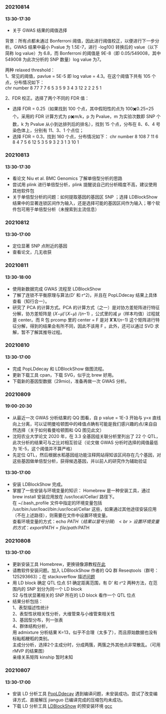 ### 20210814
#### 13:30-17:30
* 关于 GWAS 结果的阈值选择<br>

背景：所有点都未通过 Bonferroni 阈值，因此进行阈值校正，以便进行下一步分析。GWAS 结果中最小 Pvalue 为 1.5E-7，进行 -log10() 转换后的 value（以下简称 log value）为 6.8，而 Bonferroni 的阈值是 9E-8（即 0.05/549008，其中 549008 为此次分析的 SNP 数量）log value 为7。<br>

两种 relaxed threshold：<br>
1、常见的阈值，pavlue = 5E-5 即 log value = 4.3。在这个阈值下共有 105 个点，分布情况如下：<br>
chr   number
8     77
7      7
6      5
3      5
9      3
4      3
12     2
2      2
5      1

2、FDR 校正。选择了两个不同的 FDR 值：
  * 选择 FDR = 0.25（如果找到 100 个点，其中假阳性的点为 100✖️0.25=25 个。采用的 FDR 计算方式为 p✖️m/k，p 为 Pvalue，m 为实验次数即 SNP 个数，k 为 Pvalue 从小到达排列后的排名），找到 15 个点，分布在 8、6、4 号染色体上，分别有 11、3、1 个点位；
  * 选择 FDR = 0.3，找到 160 个点，分布情况如下：
    chr   number
    8     108
    7      11
    6       8
    4       7
    5       6
    12      5
    3       5
    9       3
    2       3
    1       3
    10      1


### 20210813
#### 13:30-17:30
* 看论文 Niu et al. BMC Genomics 了解单倍型分析的思路
* 尝试用 plink 进行单倍型分析，plink 提醒说自己的分析精度不高，建议使用其他软件包
* 关于单倍型分析的问题：如何提取基因的基因区 SNP ；选择 LDBlockShow 结果中的显著连锁区间作为输入，还是选择可能的基因区间作为输入；哪个软件包可用于单倍型分析（未搜索到主流信息）

### 20210812
#### 13:30-17:00
* 定位显著 SNP 点附近的基因
* 查看论文，几无收获

### 20210811
#### 13:30-18:00
* 使用新数据完成 GWAS 流程至 LDBlockShow
* 了解了连锁不平衡原理与算法(D' 和 r^2)，并且在 PopLDdecay 结果上具体查看（知行合一）。
* 研究了 PCA 的计算方式。PCA 的计算方式（之一）是对协方差矩阵进行特征分解，协方差矩阵是 (𝑋−𝜇)′(𝑋−𝜇) /(𝑛−1) ，公式里的减 𝜇（样本均值）过程就是 center。而 R 包 prcomp 里的 center = F 是对 𝐗′𝐗/(𝑛−1) 这个矩阵进行特征分解，得到的结果会有所不同，因此不该用 F 。此外，还可以通过 SVD 求解，暂不了解其推导过程。

### 20210810
#### 13:30-17:00
* 完成 PopLDdecay 和 LDBlockShow 做图流程。
* 更新下载工具 cpan，下载 SVG，似乎比 brew 好用。
* 下载新的基因型数据（29mio)，准备再做一次 GWAS 分析。

### 20210809
#### 19:00-20:30
* 从最近一次 GWAS 分析结果的 QQ 图看，自 p value = 1E-3 开始与 y=x 直线向上分离，可以证明曼哈顿图中的峰值点确有可能是我们感兴趣的点/来自自然选择（关于如何看曼哈顿图和 QQ 图见此文）
* 沈阳农业大学论文 2020 年，在 3.3 全基因组关联分析里列出了 22 个 QTL，此次分析的结果可与之比对相互验证（论文做 GWAS 分析时选择的阈值最低为 1E-5，这个阈值并不算严格）
* 先定位 QTL，然后根据水稻基因组功能注释网站得知该区间存在几个基因，对这些基因做单倍型分析，获得候选基因，并以前人的研究作为辅助验证

#### 13:30-17:00
* 安装 LDBlockShow 完成。
* 掌握了一些安装与环境变量的知识：
  Homebrew 是一种安装工具，通过 brew install 安装应用放在 /usr/local/Cellar/ 路径下。<br>
  在 ~/.bash_profile 文件中指定的环境变量包括 /usr/bin:/usr/loacl/bin:/usr/local/Cellar 这些，如果通过其他途径安装应用（不在上述路径），则需要在文件中设置环境变量。<br>
  查看环境变量的方式：echo $PATH （结果以冒号分隔）<br>
  设置环境变量的方式：export PATH = file/path:$PATH

### 20210808
#### 13:30-17:00
* 更新安装工具 Homebrew，更换镜像源教程[在此](https://blog.csdn.net/H_WeiC/article/details/107857302)
* 请教软件安装问题。加入 LDBlockShow 作者的 QQ 群 Reseqtools（群号：125293663）；在 stackoverflow 描述[问题](https://stackoverflow.com/questions/68698315/ld-symbols-not-found-for-architecture-x86-64-after-the-make-command)
* 用 LD block 确定 QTL 位点
  S1 确定距离范围，有 D’ 和 r^2 两种方法，在范围内的 SNP 划分为同一个 LD block <br>
  S2 与性状显著相关的 SNP 所在的 LD block 看作一个 QTL 位点<br>
* 结果分析包括：<br>
  1、表型描述性统计<br>
  2、表型性状相关性分析，大维管束与小维管束相关性<br>
  3、基因型分布，列一张表<br>
  4、群体结构分析，<br>
    用 admixture 分析结果 K=13，似乎不合理（太多了），而且原始数据也没有标籼稻粳稻的类别。<br>
    主成分分析，选择2个主成分时，分成两簇，两簇之外其他点非常散乱。（可用 rMVP 的结果图）<br>
    亲缘关系矩阵 kinship 暂时未知<br>

### 20210807
#### 13:30-17:00
* 安装 LD 分析工具 [PopLDdecay](https://github.com/BGI-shenzhen/PopLDdecay) 遇到编译问题，未安装成功。尝试了改变编译方式、直接解压 jianguo 已编译完成的压缩包均未成功。
* 下载 LD 分析工具 [LDBlockShow](https://github.com/BGI-shenzhen/LDBlockShow/) 的预安装环境 [gcc](https://gcc.gnu.org/git.html)

